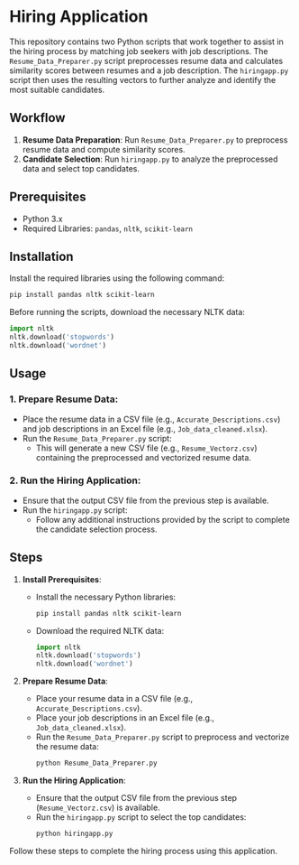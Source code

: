 
# Hiring Application

This repository contains two Python scripts that work together to assist in the hiring process by matching job seekers with job descriptions. The `Resume_Data_Preparer.py` script preprocesses resume data and calculates similarity scores between resumes and a job description. The `hiringapp.py` script then uses the resulting vectors to further analyze and identify the most suitable candidates.

## Workflow

1. **Resume Data Preparation**: Run `Resume_Data_Preparer.py` to preprocess resume data and compute similarity scores.
2. **Candidate Selection**: Run `hiringapp.py` to analyze the preprocessed data and select top candidates.

## Prerequisites

- Python 3.x
- Required Libraries: `pandas`, `nltk`, `scikit-learn`

## Installation

Install the required libraries using the following command:

```bash
pip install pandas nltk scikit-learn
```

Before running the scripts, download the necessary NLTK data:

```python
import nltk
nltk.download('stopwords')
nltk.download('wordnet')
```

## Usage

### 1. Prepare Resume Data:

- Place the resume data in a CSV file (e.g., `Accurate_Descriptions.csv`) and job descriptions in an Excel file (e.g., `Job_data_cleaned.xlsx`).
- Run the `Resume_Data_Preparer.py` script:
  - This will generate a new CSV file (e.g., `Resume_Vectorz.csv`) containing the preprocessed and vectorized resume data.

### 2. Run the Hiring Application:

- Ensure that the output CSV file from the previous step is available.
- Run the `hiringapp.py` script:
  - Follow any additional instructions provided by the script to complete the candidate selection process.

## Steps

1. **Install Prerequisites**:
   - Install the necessary Python libraries:
     ```bash
     pip install pandas nltk scikit-learn
     ```
   - Download the required NLTK data:
     ```python
     import nltk
     nltk.download('stopwords')
     nltk.download('wordnet')
     ```

2. **Prepare Resume Data**:
   - Place your resume data in a CSV file (e.g., `Accurate_Descriptions.csv`).
   - Place your job descriptions in an Excel file (e.g., `Job_data_cleaned.xlsx`).
   - Run the `Resume_Data_Preparer.py` script to preprocess and vectorize the resume data:
     ```bash
     python Resume_Data_Preparer.py
     ```

3. **Run the Hiring Application**:
   - Ensure that the output CSV file from the previous step (`Resume_Vectorz.csv`) is available.
   - Run the `hiringapp.py` script to select the top candidates:
     ```bash
     python hiringapp.py
     ```

Follow these steps to complete the hiring process using this application.
